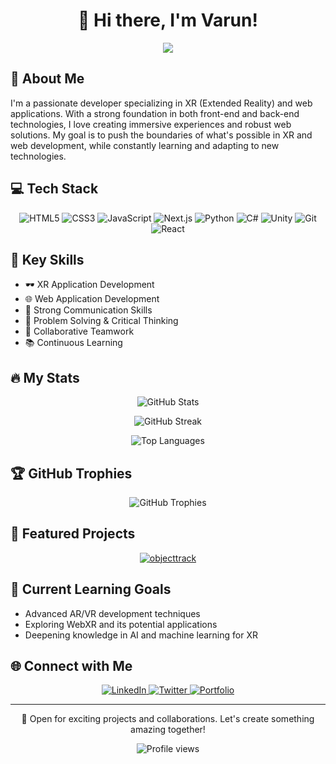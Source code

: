 <h1 align="center">👋 Hi there, I'm Varun!</h1>

<p align="center">
  <img src="https://readme-typing-svg.herokuapp.com/?lines=XR+Developer;Web+Application+Developer;Passionate+Problem+Solver;Unity+Enthusiast&center=true&width=380&height=45">
</p>

## 🚀 About Me

I'm a passionate developer specializing in XR (Extended Reality) and web applications. With a strong foundation in both front-end and back-end technologies, I love creating immersive experiences and robust web solutions. My goal is to push the boundaries of what's possible in XR and web development, while constantly learning and adapting to new technologies.

## 💻 Tech Stack

<p align="center">
  <img src="https://img.shields.io/badge/-HTML5-E34F26?style=for-the-badge&logo=html5&logoColor=white" alt="HTML5">
  <img src="https://img.shields.io/badge/-CSS3-1572B6?style=for-the-badge&logo=css3" alt="CSS3">
  <img src="https://img.shields.io/badge/-JavaScript-F7DF1E?style=for-the-badge&logo=javascript&logoColor=black" alt="JavaScript">
  <img src="https://img.shields.io/badge/-Next.js-000000?style=for-the-badge&logo=next.js" alt="Next.js">
  <img src="https://img.shields.io/badge/-Python-3776AB?style=for-the-badge&logo=Python&logoColor=white" alt="Python">
  <img src="https://img.shields.io/badge/-C%23-239120?style=for-the-badge&logo=c-sharp&logoColor=white" alt="C#">
  <img src="https://img.shields.io/badge/-Unity-000000?style=for-the-badge&logo=unity&logoColor=white" alt="Unity">
  <img src="https://img.shields.io/badge/-Git-F05032?style=for-the-badge&logo=git&logoColor=white" alt="Git">
  <img src="https://img.shields.io/badge/-React-61DAFB?style=for-the-badge&logo=react&logoColor=black" alt="React">
</p>

## 🌟 Key Skills

- 🕶️ XR Application Development
- 🌐 Web Application Development
- 💬 Strong Communication Skills
- 🧠 Problem Solving & Critical Thinking
- 🤝 Collaborative Teamwork
- 📚 Continuous Learning

## 🔥 My Stats

<p align="center">
  <img src="https://github-readme-stats.vercel.app/api?username=Hellishdream&show_icons=true&theme=radical" alt="GitHub Stats" />
</p>

<p align="center">
  <img src="https://github-readme-streak-stats.herokuapp.com/?user=Hellishdream&theme=radical" alt="GitHub Streak" />
</p>

<p align="center">
  <img src="https://github-readme-stats.vercel.app/api/top-langs/?username=Hellishdream&layout=compact&theme=radical" alt="Top Languages" />
</p>

## 🏆 GitHub Trophies

<p align="center">
  <img src="https://github-profile-trophy.vercel.app/?username=Hellishdream&theme=onedark&column=4&margin-w=15&margin-h=15" alt="GitHub Trophies" />
</p>

## 📌 Featured Projects

<p align="center">
  <a href="https://github.com/Hellishdream/objecttrack">
    <img src="https://github-readme-stats.vercel.app/api/pin/?username=Hellishdream&repo=objecttrack&theme=radical" alt="objecttrack" />
  </a>
</p>

## 🌱 Current Learning Goals

- Advanced AR/VR development techniques
- Exploring WebXR and its potential applications
- Deepening knowledge in AI and machine learning for XR

## 🌐 Connect with Me

<p align="center">
  <a href="https://www.linkedin.com/in/varun-salian-4aba7a2a0/">
    <img src="https://img.shields.io/badge/-LinkedIn-0077B5?style=for-the-badge&logo=linkedin&logoColor=white" alt="LinkedIn" />
  </a>
  <a href="https://twitter.com/your_twitter_handle">
    <img src="https://img.shields.io/badge/-Twitter-1DA1F2?style=for-the-badge&logo=twitter&logoColor=white" alt="Twitter" />
  </a>
  <a href="https://your-portfolio-website.com">
    <img src="https://img.shields.io/badge/-Portfolio-000000?style=for-the-badge&logo=react&logoColor=white" alt="Portfolio" />
  </a>
</p>

---

<p align="center">
  💼 Open for exciting projects and collaborations. Let's create something amazing together!
</p>

<p align="center">
  <img src="https://komarev.com/ghpvc/?username=Hellishdream&color=blueviolet&style=flat-square&label=Profile+Views" alt="Profile views" />
</p>
